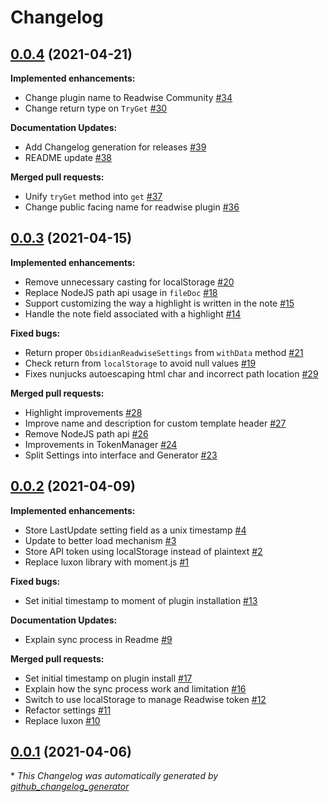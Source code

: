 # Changelog

## [0.0.4](https://github.com/renehernandez/obsidian-readwise/tree/0.0.4) (2021-04-21)

**Implemented enhancements:**

- Change plugin name to Readwise Community [\#34](https://github.com/renehernandez/obsidian-readwise/issues/34)
- Change return type on `TryGet` [\#30](https://github.com/renehernandez/obsidian-readwise/issues/30)

**Documentation Updates:**

- Add Changelog generation for releases [\#39](https://github.com/renehernandez/obsidian-readwise/pull/39)
- README update [\#38](https://github.com/renehernandez/obsidian-readwise/pull/38)

**Merged pull requests:**

- Unify `tryGet` method into `get` [\#37](https://github.com/renehernandez/obsidian-readwise/pull/37)
- Change public facing name for readwise plugin [\#36](https://github.com/renehernandez/obsidian-readwise/pull/36)

## [0.0.3](https://github.com/renehernandez/obsidian-readwise/tree/0.0.3) (2021-04-15)

**Implemented enhancements:**

- Remove unnecessary casting for localStorage [\#20](https://github.com/renehernandez/obsidian-readwise/issues/20)
- Replace NodeJS path api usage in `fileDoc` [\#18](https://github.com/renehernandez/obsidian-readwise/issues/18)
- Support customizing the way a highlight is written in the note [\#15](https://github.com/renehernandez/obsidian-readwise/issues/15)
- Handle the note field associated with a highlight [\#14](https://github.com/renehernandez/obsidian-readwise/issues/14)

**Fixed bugs:**

- Return proper `ObsidianReadwiseSettings` from `withData` method [\#21](https://github.com/renehernandez/obsidian-readwise/issues/21)
- Check return from `localStorage` to avoid null values [\#19](https://github.com/renehernandez/obsidian-readwise/issues/19)
- Fixes nunjucks autoescaping html char and incorrect path location [\#29](https://github.com/renehernandez/obsidian-readwise/pull/29)

**Merged pull requests:**

- Highlight improvements [\#28](https://github.com/renehernandez/obsidian-readwise/pull/28)
- Improve name and description for custom template header [\#27](https://github.com/renehernandez/obsidian-readwise/pull/27)
- Remove NodeJS path api [\#26](https://github.com/renehernandez/obsidian-readwise/pull/26)
- Improvements in TokenManager [\#24](https://github.com/renehernandez/obsidian-readwise/pull/24)
- Split Settings into interface and Generator [\#23](https://github.com/renehernandez/obsidian-readwise/pull/23)

## [0.0.2](https://github.com/renehernandez/obsidian-readwise/tree/0.0.2) (2021-04-09)

**Implemented enhancements:**

- Store LastUpdate setting field as a unix timestamp [\#4](https://github.com/renehernandez/obsidian-readwise/issues/4)
- Update to better load mechanism [\#3](https://github.com/renehernandez/obsidian-readwise/issues/3)
- Store API token using localStorage instead of plaintext [\#2](https://github.com/renehernandez/obsidian-readwise/issues/2)
- Replace luxon library with moment.js [\#1](https://github.com/renehernandez/obsidian-readwise/issues/1)

**Fixed bugs:**

- Set initial timestamp to moment of plugin installation [\#13](https://github.com/renehernandez/obsidian-readwise/issues/13)

**Documentation Updates:**

- Explain sync process in Readme [\#9](https://github.com/renehernandez/obsidian-readwise/issues/9)

**Merged pull requests:**

- Set initial timestamp on plugin install [\#17](https://github.com/renehernandez/obsidian-readwise/pull/17)
- Explain how the sync process work and limitation [\#16](https://github.com/renehernandez/obsidian-readwise/pull/16)
- Switch to use localStorage to manage Readwise token [\#12](https://github.com/renehernandez/obsidian-readwise/pull/12)
- Refactor settings [\#11](https://github.com/renehernandez/obsidian-readwise/pull/11)
- Replace luxon [\#10](https://github.com/renehernandez/obsidian-readwise/pull/10)

## [0.0.1](https://github.com/renehernandez/obsidian-readwise/tree/0.0.1) (2021-04-06)



\* *This Changelog was automatically generated by [github_changelog_generator](https://github.com/github-changelog-generator/github-changelog-generator)*
